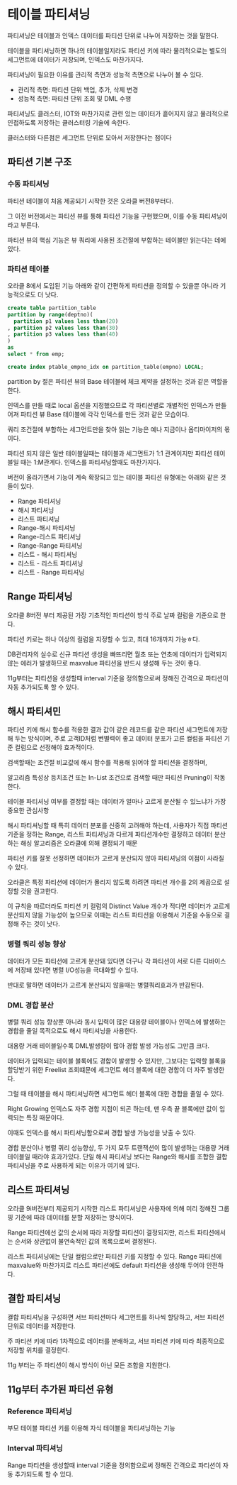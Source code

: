 # 테이블 파티셔닝

파티셔닝은 테이블과 인덱스 데이터를 파티션 단위로 나누어 저장하는 것을 말한다.

테이블을 파티셔닝하면 하나의 테이블일지라도 파티션 키에 따라 물리적으로는 별도의 세그먼트에 데이터가 저장되며, 인덱스도 마찬가지다.

파티셔닝이 필요한 이유를 관리적 측면과 성능적 측면으로 나누어 볼 수 있다.

-   관리적 측면: 파티션 단위 백업, 추가, 삭제 변경
-   성능적 측면: 파티션 단위 조회 및 DML 수행

파티셔닝도 클러스터, IOT와 마찬가지로 관련 있는 데이터가 흩어지지 않고 물리적으로 인접하도록 저장하는 클러스터링 기술에 속한다.

클러스터와 다른점은 세그먼트 단위로 모아서 저장한다는 점이다

## 파티션 기본 구조

### 수동 파티셔닝

파티션 테이블이 처음 제공되기 시작한 것은 오라클 버전8부터다.

그 이전 버전에서는 파티션 뷰를 통해 파티션 기능을 구현했으며, 이를 수동 파티셔닝이라고 부른다.

파티션 뷰의 핵심 기능은 뷰 쿼리에 사용된 조건절에 부합하는 테이블만 읽는다는 데에 있다.

### 파티션 테이블

오라클 8에서 도입된 기능 아래와 같이 간편하게 파티션을 정의할 수 있을뿐 아니라 기능적으로도 더 낫다.

```sql
create table partition_table
partition by range(deptno)(
  partition p1 values less than(20)
, partition p2 values less than(30)
, partition p3 values less than(40)
)
as
select * from emp;

create index ptable_empno_idx on partition_table(empno) LOCAL;
```

partition by 절은 파티션 뷰의 Base 테이블에 체크 제약을 설정하는 것과 같은 역할을 한다.

인덱스를 만들 때로 local 옵션을 지정했으므로 각 파티션별로 개별적인 인덱스가 만들어져 파티션 뷰 Base 테이블에 각각 인덱스를 만든 것과 같은 모습이다.

쿼리 조건절에 부합하는 세그먼트만을 찾아 읽는 기능은 예나 지금이나 옵티마이저의 몫이다.

파티션 되지 않은 일반 테이블일때는 테이블과 세그먼트가 1:1 관계이지만 파티션 테이블일 때는 1:M관계다. 인덱스를 파티셔닝할때도 마찬가지다.

버전이 올라가면서 기능이 계속 확장되고 있는 테이블 파티션 유형에는 아래와 같은 것들이 있다.

-   Range 파티셔닝
-   해시 파티셔닝
-   리스트 파티셔닝
-   Range-해시 파티셔닝
-   Range-리스트 파티셔닝
-   Range-Range 파티셔닝
-   리스트 - 해시 파티셔닝
-   리스트 - 리스트 파티셔닝
-   리스트 - Range 파티셔닝

## Range 파티셔닝

오라클 8버전 부터 제공된 가장 기초적인 파티션이 방식 주로 날짜 컬럼을 기준으로 한다.

파티션 키로는 하나 이상의 컬럼을 지정할 수 있고, 최대 16개까지 가능ㅎ다.

DB관리자의 실수로 신규 파티션 생성을 빠뜨리면 월초 또는 연초에 데이터가 입력되지 않는 에러가 발생하므로 maxvalue 파티션을 반드시 생성해 두는 것이 좋다.

11g부터는 파티션을 생성할때 interval 기준을 정의함으로써 정해진 간격으로 파티션이 자동 추가되도록 할 수 있다.

## 해시 파티셔민

파티션 키에 해시 함수를 적용한 결과 값이 같은 레코드를 같은 파티션 세그먼트에 저장해 두는 방식이며, 주로 고객ID처럼 변별력이 좋고 데이터 분포가 고른 컬럼을 파티션 기준 컬럼으로 선정해야 효과적이다.

검색할때는 조건절 비교값에 해시 함수를 적용해 읽어야 할 파티션을 결정하며,

알고리즘 특성상 등치조건 또는 In-List 조건으로 검색할 때만 파티션 Pruning이 작동한다.

테이블 파티셔닝 여부를 결정할 때는 데이터가 얼마나 고르게 분산될 수 있느냐가 가장 중요한 관심사항

해시 파티셔닝할 때 특히 데이터 분포를 신중히 고려해야 하는데, 사용자가 직접 파티션 기준을 정하는 Range, 리스트 파티셔닝과 다르게 파티션개수만 결정하고 데이터 분산하는 해싱 알고리즘은 오라클에 의해 결정되기 때문

파티션 키를 잘못 선정하면 데이터가 고르게 분산되지 않아 파티셔닝의 이점이 사라질 수 있다.

오라클은 특정 파티션에 데이터가 몰리지 않도록 하려면 파티션 개수를 2의 제곱으로 설정할 것을 권고한다.

이 규칙을 따르더라도 파티션 키 컬럼의 Distinct Value 개수가 적다면 데이터가 고르게 분산되지 않을 가능성이 높으므로 이때는 리스트 파티션을 이용해서 기준을 수동으로 결정해 주는 것이 낫다.

### 병렬 쿼리 성능 향상

데이터가 모든 파티션에 고르게 분산돼 있다면 더구나 각 파티션이 서로 다른 디바이스에 저장돼 있다면 병렬 I/O성능을 극대화할 수 있다.

반대로 말하면 데이터가 고르게 분산되지 않을때는 병렬쿼리효과가 반감된다.

### DML 경합 분산

병렬 쿼리 성능 향상뿐 아니라 동시 입력이 많은 대용량 테이블이나 인덱스에 발생하는 경합을 줄일 목적으로도 해시 파티셔닝을 사용한다.

대용량 거래 테이블일수록 DML발생량이 많아 경합 발생 가능성도 그만큼 크다.

데이터가 입력되는 테이블 블록에도 경합이 발생할 수 있지만, 그보다는 입력할 블록을 할당받기 위한 Freelist 조회떄문에 세그먼트 헤더 블록에 대한 경합이 더 자주 발생한다.

그럴 때 테이블을 해시 파티셔닝하면 세그먼트 헤더 블록에 대한 경합을 줄일 수 있다.

Right Growing 인덱스도 자주 경합 지점이 되곤 하는데, 맨 우측 끝 블록에만 값이 입력되는 특징 때문이다.

이때도 인덱스를 해시 파티셔닝함으로써 경합 발생 가능성을 낮출 수 있다.

경합 분산이나 병렬 쿼리 성능향상, 두 가지 모두 트랜잭션이 많이 발생하는 대용량 거래 테이블일 때라야 효과가있다. 단일 해시 파티셔닝 보다는 Range와 해시를 조합한 결합 파티셔닝을 주로 사용하게 되는 이유가 여기에 있다.

## 리스트 파티셔닝

오라클 9i버전부터 제공되기 시작한 리스트 파티셔닝은 사용자에 의해 미리 정해진 그룹핑 기준에 따라 데이터를 분할 저장하는 방식이다.

Range 파티션에선 값의 순서에 따라 저장할 파티션이 결정되지만, 리스트 파티션에서는 순서와 상관없이 불연속적인 값의 목록으로써 결정된다.

리스트 파티셔닝에는 단일 컬럼으로만 파티션 키를 지정할 수 있다. Range 파티션에 maxvalue와 마찬가지로 리스트 파티션에도 default 파티션을 생성해 두어야 안전하다.

## 결합 파티셔닝

결합 파티셔닝을 구성하면 서브 파티션마다 세그먼트를 하나씩 할당하고, 서브 파티션 단위로 데이터를 저장한다.

주 파티션 키에 따라 1차적으로 데이터를 분배하고, 서브 파티션 키에 따라 최종적으로 저장할 위치를 결정한다.

11g 부터는 주 파티션이 해시 방식이 아닌 모든 조합을 지원한다.

## 11g부터 추가된 파티션 유형

### Reference 파티셔닝

부모 테이블 파티션 키를 이용해 자식 테이블을 파티셔닝하는 기능

### Interval 파티셔닝

Range 파티션을 생성할때 interval 기준을 정의함으로써 정해진 간격으로 파티션이 자동 추가되도록 할 수 있다.
